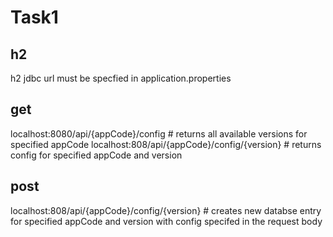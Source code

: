 # Task1

## h2
h2 jdbc url must be specfied in application.properties

## get
localhost:8080/api/{appCode}/config # returns all available versions for specified appCode
localhost:808/api/{appCode}/config/{version} # returns config for specified appCode and version

## post
localhost:808/api/{appCode}/config/{version} # creates new databse entry for specified appCode and version with config specifed in the request body
